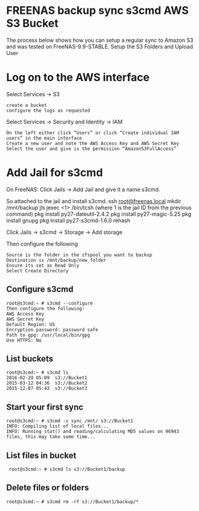 FREENAS backup sync s3cmd AWS S3 Bucket
====

The process below shows how you can setup a regular sync to Amazon S3 and was tested on FreeNAS-9.9-STABLE.
Setup the S3 Folders and Upload User

# Log on to the AWS interface

Select Services -> S3

    create a bucket
    configure the logs as requested

Select Services -> Security and Identity -> IAM

    On the left either click “Users” or click “Create individual IAM users” in the main interface
    Create a new user and note the AWS Access Key and AWS Secret Key
    Select the user and give is the permission “AmazonS3FullAccess”

# Add Jail for s3cmd

On FreeNAS: Click Jails -> Add Jail and give it a name s3cmd.

So attached to the jail and install s3cmd.
    ssh root@freenas.local
    mkdir /mnt/backup
    jls
    jexec <1> /bin/tcsh (where 1 is the jail ID from the previous command)
    pkg install py27-dateutil-2.4.2
    pkg install py27-magic-5.25
    pkg install gnupg
    pkg install py27-s3cmd-1.6.0
    rehash

Click Jails -> s3cmd -> Storage -> Add storage

Then configure the following

    Source is the folder in the zfspool you want to backup
    Destination is /mnt/backup/new_folder
    Ensure its set as Read Only
    Select Create Directory

## Configure s3cmd
    root@s3cmd:~ # s3cmd --configure
    Then configure the following:
    AWS Access Key
    AWS Secret Key
    Default Region: US
    Encryption password: password safe
    Path to gpg: /usr/local/bin/gpg
    Use HTTPS: No

## List buckets
    root@s3cmd:~ # s3cmd ls
    2016-02-29 05:09  s3://Bucket1
    2015-03-12 04:36  s3://Bucket2
    2015-12-07 05:43  s3://Bucket3

## Start your first sync
    root@s3cmd:~ # s3cmd -v sync /mnt/ s3://Bucket1
    INFO: Compiling list of local files...
    INFO: Running stat() and reading/calculating MD5 values on 96943 files, this may take some time...

## List files in bucket
     root@s3cmd:~ # s3cmd ls s3://Bucket1/backup

## Delete files or folders
    root@s3cmd:~ # s3cmd rm -rf s3://Bucket1/backup/*
